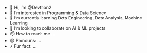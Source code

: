 - 👋 Hi, I’m @Devthon2
- 👀 I’m interested in Programming & Data Science
- 🌱 I’m currently learning Data Engineering, Data Analysis, Machine Learning
- 💞️ I’m looking to collaborate on AI & ML projects
- 📫 How to reach me ...
- 😄 Pronouns: ...
- ⚡ Fun fact: ...

<!---
Devthon2/Devthon2 is a ✨ special ✨ repository because its `README.md` (this file) appears on your GitHub profile.
You can click the Preview link to take a look at your changes.
--->
